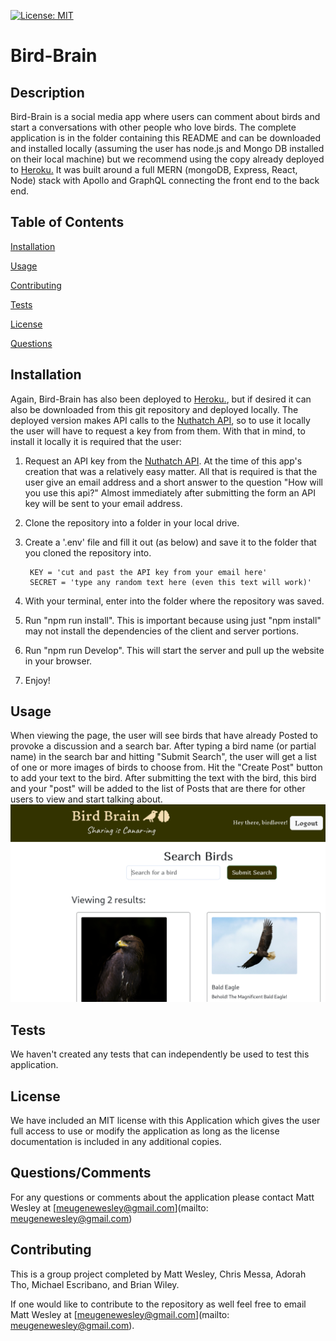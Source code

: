 [![License: MIT](https://img.shields.io/badge/License-MIT-yellow.svg)](https://opensource.org/licenses/MIT)
# Bird-Brain

## Description

Bird-Brain is a social media app where users can comment about birds and start a conversations with other people who love birds.  The complete application is in the folder containing this README and can be downloaded and installed locally (assuming the user has node.js and Mongo DB installed on their local machine) but we recommend using the copy already deployed to [Heroku.](https://dashboard.heroku.com/apps/desolate-basin-48031)  It was built around a full MERN (mongoDB, Express, React, Node) stack with Apollo and GraphQL connecting the front end to the back end. 



## Table of Contents

[Installation](#Installation)

[Usage](#Usage)

[Contributing](#Contributing)

[Tests](#Tests)

[License](#License)

[Questions](#Questions)

## Installation

Again, Bird-Brain has also been deployed to [Heroku.](https://dashboard.heroku.com/apps/desolate-basin-48031), but if desired it can also be downloaded from this git repository and deployed locally.  The deployed version makes API calls to the [Nuthatch API](https://nuthatch.lastelm.software/), so to use it locally the user will have to request a key from from them.  With that in mind, to install it locally it is required that the user:

1. Request an API key from the [Nuthatch API](https://nuthatch.lastelm.software/).  At the time of this app's creation that was a relatively easy matter.  All that is required is that the user give an email address and a short answer to the question "How will you use this api?" Almost immediately after submitting the form an API key will be sent to your email address. 

2. Clone the repository into a folder in your local drive. 

3. Create a '.env' file and fill it out (as below) and save it to the folder that you cloned the repository into. 

		KEY = 'cut and past the API key from your email here'
		SECRET = 'type any random text here (even this text will work)'

4. With your terminal, enter into the folder where the repository was saved. 

5. Run "npm run install".  This is important because using just "npm install" may not install the dependencies of the client and server portions. 

6. Run "npm run Develop".  This will start the server and pull up the website in your browser.

7. Enjoy!

## Usage

When viewing the page, the user will see birds that have already Posted to provoke a discussion and a search bar.  After typing a bird name (or partial name) in the search bar and hitting "Submit Search", the user will get a list of one or more images of birds to choose from.  Hit the "Create Post" button to add your text to the bird.  After submitting the text with the bird, this bird and your "post" will be added to the list of Posts that are there for other users to view and start talking about.  ![Here is a screenshot of the Bird Brains!](./Image/screenshot.png)

## Tests

We haven't created any tests that can independently be used to test this application. 

## License

We have included an MIT license with this Application which gives the user full access to use or modify the application as long as the license documentation is included in any additional copies.

## Questions/Comments

For any questions or comments about the application please contact Matt Wesley at [meugenewesley@gmail.com](mailto: meugenewesley@gmail.com)

## Contributing

This is a group project completed by Matt Wesley, Chris Messa, Adorah Tho, Michael Escribano, and Brian Wiley. 

If one would like to contribute to the repository as well feel free to email Matt Wesley at [meugenewesley@gmail.com](mailto: meugenewesley@gmail.com).  
